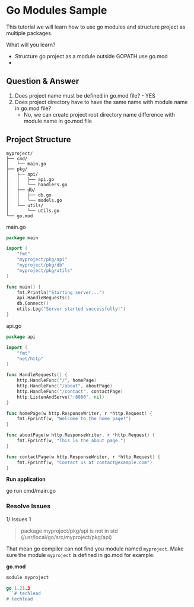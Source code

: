 # Go Modules Sample

This tutorial we will learn how to use go modules and structure project as multiple packages.

What will you learn?

- Structure go project as a module outside GOPATH use go.mod
- 

## Question & Answer

1. Does project name must be defined in go.mod file? - YES
2. Does project directory have to have the same name with module name in go.mod file?
    - No, we can create project root directory name difference with module name in go.mod file


## Project Structure

```
myproject/
├── cmd/
│   └── main.go
├── pkg/
│   ├── api/
│   │   ├── api.go
│   │   └── handlers.go
│   ├── db/
│   │   ├── db.go
│   │   └── models.go
│   └── utils/
│       └── utils.go
└── go.mod
```

main.go

```go
package main

import (
    "fmt"
    "myproject/pkg/api"
    "myproject/pkg/db"
    "myproject/pkg/utils"
)

func main() {
    fmt.Println("Starting server...")
    api.HandleRequests()
    db.Connect()
    utils.Log("Server started successfully!")
}
```

api.go

```go
package api

import (
    "fmt"
    "net/http"
)

func HandleRequests() {
    http.HandleFunc("/", homePage)
    http.HandleFunc("/about", aboutPage)
    http.HandleFunc("/contact", contactPage)
    http.ListenAndServe(":8080", nil)
}

func homePage(w http.ResponseWriter, r *http.Request) {
    fmt.Fprintf(w, "Welcome to the home page!")
}

func aboutPage(w http.ResponseWriter, r *http.Request) {
    fmt.Fprintf(w, "This is the about page.")
}

func contactPage(w http.ResponseWriter, r *http.Request) {
    fmt.Fprintf(w, "Contact us at contact@example.com")
}
```

**Run application**

go run cmd/main.go

### Resolve Issues

1/ Issues 1

> package myproject/pkg/api is not in std (/usr/local/go/src/myproject/pkg/api)

That mean go compiler can not find you module named `myproject`. 
Make sure the module `myproject` is defined in go.mod for example:

**go.mod**

```go
module myproject

go 1.21.3
```# techlead
# techlead
